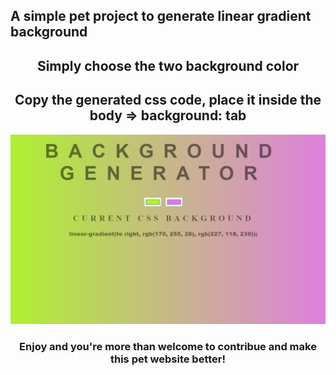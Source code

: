 ## A simple pet project to generate linear gradient background

<h2 align="center">
Simply choose the two background color
</h2>

<h2 align="center">
Copy the generated css code, place it inside the body => background: tab
</h2>

<img src="/img/Website sample.png" width="1200">

<h3 align="center">
Enjoy and you're more than welcome to contribue and make this pet website better!
</>